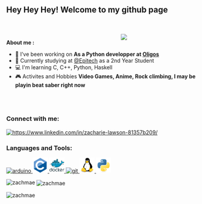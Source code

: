 <h2>Hey Hey Hey! Welcome to my github page</h2>

</br>
</br>

<img align='right' src="https://media.giphy.com/media/3o7aCTQr3cdC1bXWi4/giphy.gif" width="200">

**About me :**

- 🔭 I’ve been working on **As a Python developper at [Oligos](https://oligos.fr/)**
- 🎫 Currently studying at [@Epitech](https://www.epitech.eu/) as a 2nd Year Student
- 💻 I'm learning C, C++, Python, Haskell
- 🎮 Activites and Hobbies **Video Games, Anime, Rock climbing, I may be playin beat saber right now**


</br>
</br>

<h3 align="left">Connect with me:</h3>
<p align="left">
<a href="https://linkedin.com/in/zacharie-lawson-81357b209/" target="blank"><img align="center" src="https://cdn.jsdelivr.net/npm/simple-icons@3.0.1/icons/linkedin.svg" alt="https://www.linkedin.com/in/zacharie-lawson-81357b209/" height="30" width="40" /></a>

</p>
<h3 align="left">Languages and Tools:</h3>
<p align="left"> <a href="https://www.arduino.cc/" target="_blank"> <img src="https://cdn.worldvectorlogo.com/logos/arduino-1.svg" alt="arduino" width="40" height="40"/> </a> <a href="https://www.cprogramming.com/" target="_blank"> <img src="https://raw.githubusercontent.com/devicons/devicon/master/icons/c/c-original.svg" alt="c" width="40" height="40"/> </a> <a href="https://www.docker.com/" target="_blank"> <img src="https://raw.githubusercontent.com/devicons/devicon/master/icons/docker/docker-original-wordmark.svg" alt="docker" width="40" height="40"/> </a> <a href="https://git-scm.com/" target="_blank"> <img src="https://www.vectorlogo.zone/logos/git-scm/git-scm-icon.svg" alt="git" width="40" height="40"/> </a> <a href="https://www.linux.org/" target="_blank"> <img src="https://raw.githubusercontent.com/devicons/devicon/master/icons/linux/linux-original.svg" alt="linux" width="40" height="40"/> </a> <a href="https://www.python.org" target="_blank"> <img src="https://raw.githubusercontent.com/devicons/devicon/master/icons/python/python-original.svg" alt="python" width="40" height="40"/> </a> </p>

<p><img align="left" src="https://github-readme-stats.vercel.app/api/top-langs?username=zachmae&show_icons=true&locale=en&layout=compact&theme=synthwave" alt="zachmae" /></p>
<p>&nbsp;<img align="center" src="https://github-readme-stats.vercel.app/api?username=zachmae&show_icons=true&locale=en&theme=synthwave" alt="zachmae" /></p>

<p><img align="center" src="https://github-readme-streak-stats.herokuapp.com/?user=zachmae&theme=synthwave" alt="zachmae" /></p>
<br/>
